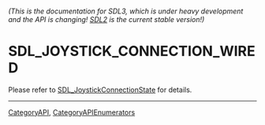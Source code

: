 ###### (This is the documentation for SDL3, which is under heavy development and the API is changing! [SDL2](https://wiki.libsdl.org/SDL2/) is the current stable version!)
# SDL_JOYSTICK_CONNECTION_WIRED

Please refer to [SDL_JoystickConnectionState](SDL_JoystickConnectionState) for details.

----
[CategoryAPI](CategoryAPI), [CategoryAPIEnumerators](CategoryAPIEnumerators)

